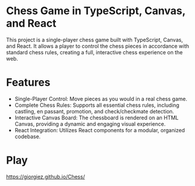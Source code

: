 # Chess Game in TypeScript, Canvas, and React
This project is a single-player chess game built with TypeScript, Canvas, and React. It allows a player to control the chess pieces in accordance with standard chess rules, creating a full, interactive chess experience on the web.
# Features
- Single-Player Control: Move pieces as you would in a real chess game.
- Complete Chess Rules: Supports all essential chess rules, including castling, en passant, promotion, and check/checkmate detection.
- Interactive Canvas Board: The chessboard is rendered on an HTML Canvas, providing a dynamic and engaging visual experience.
- React Integration: Utilizes React components for a modular, organized codebase.

# Play
https://giorgiez.github.io/Chess/
